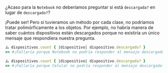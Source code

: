 ¿Acaso para la `Notebook` no deberíamos preguntar si está `descargada?` en lugar de `descargado?`? 

¡Puede ser! Pero si tuvieramos un método por cada clase, no podríamos tratar polimórficamente a los objetos. Por ejemplo, no habría manera de saber cuántos dispositivos están descargados porque no existiría un único mensaje que respondiera nuestra pregunta.

```ruby
ム dispositivos.count { |dispositivo| dispositivo.descargado? }
=> #¡Fallaría porque Notebook no podría responder al mensaje descargado?!

ム dispositivos.count { |dispositivo| dispositivo.descargada? }
=> #¡Fallaría porque Celular no podría responder al mensaje descargada?!
```